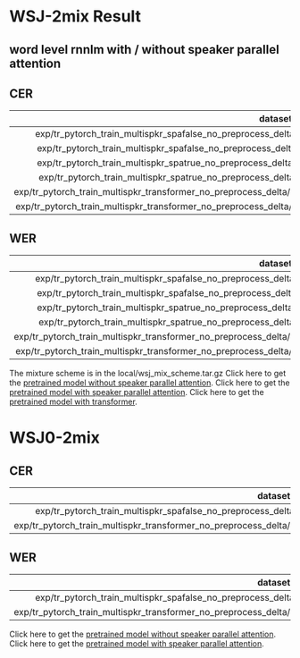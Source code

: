 # WSJ-2mix Result
## word level rnnlm with / without speaker parallel attention
## CER
| dataset | Snt | Corr | Sub | Del | Ins | Err |
| :-----: | :-: | :--: | :-: | :-: | :-: | :-: |
| exp/tr_pytorch_train_multispkr_spafalse_no_preprocess_delta/decode_cv_decode_lm_word65000_model.acc.best | 503 | 85377 | 6581 | 4890 | 3982 | 15.96 |
| exp/tr_pytorch_train_multispkr_spafalse_no_preprocess_delta/decode_tt_decode_lm_word65000_model.acc.best | 333 | 60849 | 3537 | 2695 | 1920 | 12.15 |
| exp/tr_pytorch_train_multispkr_spatrue_no_preprocess_delta/decode_cv_decode_lm_word65000_model.acc.best | 503 | 85388 | 5927 | 5533 | 2875 | 14.80 |
| exp/tr_pytorch_train_multispkr_spatrue_no_preprocess_delta/decode_tt_decode_lm_word65000_model.acc.best | 333 | 61630 | 3176 | 2275 | 1842 | 10.87 |
| exp/tr_pytorch_train_multispkr_transformer_no_preprocess_delta/decode_cv_decode_lm_word65000_model.last10.avg.best | 503 | 89863 | 3417 | 3568 | 1704 | 8.97 |
| exp/tr_pytorch_train_multispkr_transformer_no_preprocess_delta/decode_tt_decode_lm_word65000_model.last10.avg.best | 333 | 63659 | 1720 | 1702 | 942 | 6.51 |
## WER
| dataset | Snt | Corr | Sub | Del | Ins | Err |
| :-----: | :-: | :--: | :-: | :-: | :-: | :-: |
| exp/tr_pytorch_train_multispkr_spafalse_no_preprocess_delta/decode_cv_decode_lm_word65000_model.acc.best | 503 | 12691 | 3169 | 566 | 651 | 26.70 |
| exp/tr_pytorch_train_multispkr_spafalse_no_preprocess_delta/decode_tt_decode_lm_word65000_model.acc.best | 333 | 9350 | 1677 | 291 | 308 | 20.11 |
| exp/tr_pytorch_train_multispkr_spatrue_no_preprocess_delta/decode_cv_decode_lm_word65000_model.acc.best | 503 | 12817 | 2921 | 688 | 475 | 24.86 |
| exp/tr_pytorch_train_multispkr_spatrue_no_preprocess_delta/decode_tt_decode_lm_word65000_model.acc.best | 333 | 9557 | 1501 | 260 | 308 | 18.28 |
| exp/tr_pytorch_train_multispkr_transformer_no_preprocess_delta/decode_cv_decode_lm_word65000_model.last10.avg.best | 503 | 13996 | 1989 | 441 | 317 | 16.72 |
| exp/tr_pytorch_train_multispkr_transformer_no_preprocess_delta/decode_tt_decode_lm_word65000_model.last10.avg.best | 333 | 10094 | 1055 | 169 | 200 | 12.58 |

The mixture scheme is in the local/wsj_mix_scheme.tar.gz
Click here to get the [pretrained model without speaker parallel attention](https://drive.google.com/open?id=11SWTPG5ggMHtqucHDTeWpNCRXrYMw4SZ).
Click here to get the [pretrained model with speaker parallel attention]().
Click here to get the [pretrained model with transformer](https://drive.google.com/open?id=1E-NzCzrgoFlPC--eOH4NYdepYljYAZMt).

# WSJ0-2mix
## CER
| dataset | Snt | Corr | Sub | Del | Ins | Err |
| :-----: | :-: | :--: | :-: | :-: | :-: | :-: |
| exp/tr_pytorch_train_multispkr_spafalse_no_preprocess_delta/decode_tt_decode_lm_word65000_model.acc.best | 3000 | 531894 | 36189 | 30213 | 18161 | 14.13 |
| exp/tr_pytorch_train_multispkr_transformer_no_preprocess_delta/decode_tt_decode_lm_word65000_model.last10.avg.best | 3000 | 553383 | 23455 | 21458 | 11304 | 9.40 |
## WER
| dataset | Snt | Corr | Sub | Del | Ins | Err |
| :-----: | :-: | :--: | :-: | :-: | :-: | :-: |
| exp/tr_pytorch_train_multispkr_spafalse_no_preprocess_delta/decode_tt_decode_lm_word65000_model.acc.best | 3000 | 79432 | 15538 | 3643 | 2744 | 22.23 |
| exp/tr_pytorch_train_multispkr_transformer_no_preprocess_delta/decode_tt_decode_lm_word65000_model.last10.avg.best | 3000 | 83533 | 12552 | 2528 | 2394 | 17.72 |

Click here to get the [pretrained model without speaker parallel attention](https://drive.google.com/open?id=1yiinAMHczS3JpK5b5bnt-BKqH1AMTFjH).
Click here to get the [pretrained model with speaker parallel attention](https://drive.google.com/open?id=1xm2W1AXBgnccq-AFkp5-sDe2R0X8CMNx).
